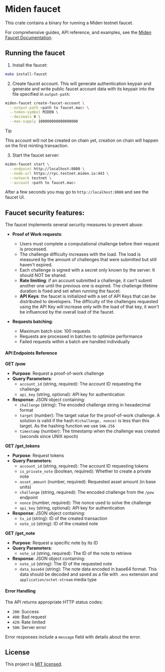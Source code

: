 # Miden faucet

This crate contains a binary for running a Miden testnet faucet. 

For comprehensive guides, API reference, and examples, see the [Miden Faucet Documentation](https://0xmiden.github.io/miden-faucet).

## Running the faucet

1. Install the faucet:
```bash
make install-faucet
```

2. Create faucet account. This will generate authentication keypair and generate and write public faucet account data with its keypair into the file specified in `output-path`:

```bash
miden-faucet create-faucet-account \
  --output-path <path to faucet.mac> \
  --token-symbol MIDEN \
  --decimals 6 \
  --max-supply 100000000000000000
```
> [!TIP]
> This account will not be created on chain yet, creation on chain will happen on the first minting transaction.

3. Start the faucet server:
```bash
miden-faucet start \
  --endpoint http://localhost:8080 \
  --node-url https://rpc.testnet.miden.io:443 \
  --network testnet \
  --account <path to faucet.mac>
```

After a few seconds you may go to `http://localhost:8080` and see the faucet UI.

## Faucet security features:
The faucet implements several security measures to prevent abuse:

- **Proof of Work requests**:
  - Users must complete a computational challenge before their request is processed.
  - The challenge difficulty increases with the load. The load is measured by the amount of challenges that were submitted but still haven't expired.
  - Each challenge is signed with a secret only known by the server. It should NOT be shared.
  - **Rate limiting**: if an account submitted a challenge, it can't submit another one until the previous one is expired. The challenge lifetime duration is fixed and set when running the faucet.
  - **API Keys**: the faucet is initialized with a set of API Keys that can be distributed to developers. The difficulty of the challenges requested using the API Key will increase only with the load of that key, it won't be influenced by the overall load of the faucet.

- **Requests batching**:
  - Maximum batch size: 100 requests
  - Requests are processed in batches to optimize performance
  - Failed requests within a batch are handled individually

#### API Endpoints Reference

**GET /pow**
- **Purpose**: Request a proof-of-work challenge
- **Query Parameters**:
  - `account_id` (string, required): The account ID requesting the challenge
  - `api_key` (string, optional): API key for authentication
- **Response**: JSON object containing:
  - `challenge` (string): The encoded challenge string in hexadecimal format
  - `target` (number): The target value for the proof-of-work challenge. A solution is valid if the hash `H(challenge, nonce)` is less than this target. As the hashing function we use `SHA-256`
  - `timestamp` (number): The timestamp when the challenge was created (seconds since UNIX epoch)

**GET /get_tokens**
- **Purpose**: Request tokens
- **Query Parameters**:
  - `account_id` (string, required): The account ID requesting tokens
  - `is_private_note` (boolean, required): Whether to create a private note
  - `asset_amount` (number, required): Requested asset amount (in base units)
  - `challenge` (string, required): The encoded challenge from the `/pow` endpoint
  - `nonce` (number, required): The nonce used to solve the challenge
  - `api_key` (string, optional): API key for authentication
- **Response**: JSON object containing:
  - `tx_id` (string): ID of the created transaction
  - `note_id` (string): ID of the created note


**GET /get_note**
- **Purpose**: Request a specific note by its ID
- **Query Parameters**:
  - `note_id` (string, required): The ID of the note to retrieve
- **Response**: JSON object containing:
  - `note_id` (string): The ID of the requested note
  - `data_base64` (string): The note data encoded in base64 format. This data should be decoded and saved as a file with `.mno` extension and `application/octet-stream` media type

#### Error Handling

The API returns appropriate HTTP status codes:
- `200`: Success
- `400`: Bad request
- `429`: Rate limited
- `500`: Server error

Error responses include a `message` field with details about the error.

## License

This project is [MIT licensed](../../LICENSE).
